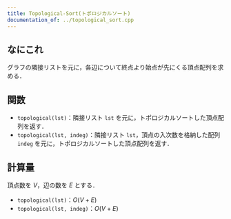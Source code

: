 ```yaml
---
title: Topological-Sort(トポロジカルソート)
documentation_of: ../topological_sort.cpp
---
```


## なにこれ
グラフの隣接リストを元に，各辺について終点より始点が先にくる頂点配列を求める．

## 関数
- `topological(lst)`：隣接リスト `lst` を元に，トポロジカルソートした頂点配列を返す．
- `topological(lst, indeg)`：隣接リスト `lst`，頂点の入次数を格納した配列 `indeg` を元に，トポロジカルソートした頂点配列を返す．

## 計算量
頂点数を $V$，辺の数を $E$ とする．
- `topological(lst)`：$O(V+E)$
- `topological(lst, indeg)`：$O(V+E)$

